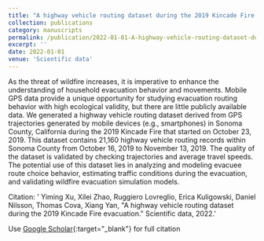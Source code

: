 ```yaml
---
title: "A highway vehicle routing dataset during the 2019 Kincade Fire evacuation"
collection: publications
category: manuscripts
permalink: /publication/2022-01-01-A-highway-vehicle-routing-dataset-during-the-2019-Kincade-Fire-evacuation
excerpt: ''
date: 2022-01-01
venue: 'Scientific data'
---
```


As the threat of wildfire increases, it is imperative to enhance the understanding of household evacuation behavior and movements. Mobile GPS data provide a unique opportunity for studying evacuation routing behavior with high ecological validity, but there are little publicly available data. We generated a highway vehicle routing dataset derived from GPS trajectories generated by mobile devices (e.g., smartphones) in Sonoma County, California during the 2019 Kincade Fire that started on October 23, 2019. This dataset contains 21,160 highway vehicle routing records within Sonoma County from October 16, 2019 to November 13, 2019. The quality of the dataset is validated by checking trajectories and average travel speeds. The potential use of this dataset lies in analyzing and modeling evacuee route choice behavior, estimating traffic conditions during the evacuation, and validating wildfire evacuation simulation models.

Citation: ' Yiming Xu,  Xilei Zhao,  Ruggiero Lovreglio,  Erica Kuligowski,  Daniel Nilsson,  Thomas Cova,  Xiang Yan, &quot;A highway vehicle routing dataset during the 2019 Kincade Fire evacuation.&quot; Scientific data, 2022.'

Use [Google Scholar](https://scholar.google.com/scholar?q=A+highway+vehicle+routing+dataset+during+the+2019+Kincade+Fire+evacuation){:target="_blank"} for full citation